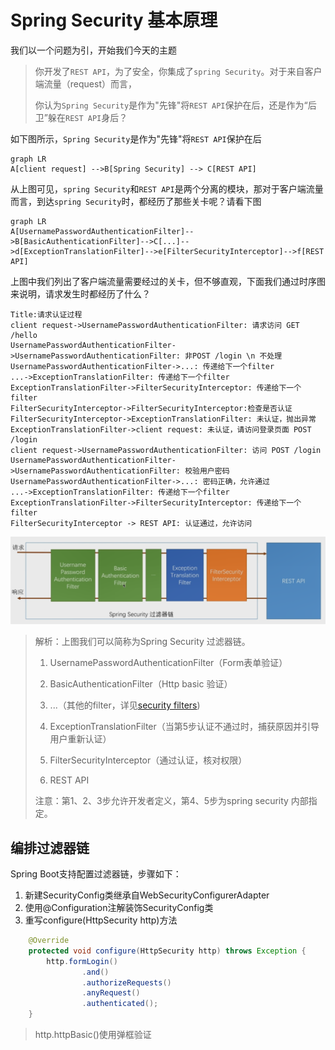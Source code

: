 # Spring Security 基本原理

我们以一个问题为引，开始我们今天的主题

> 你开发了`REST API`，为了安全，你集成了`spring Security`。对于来自客户端流量（request）而言，
>
> 你认为`Spring Security`是作为"先锋"将`REST API`保护在后，还是作为“后卫”躲在`REST API`身后？

如下图所示，`Spring Security`是作为"先锋"将`REST API`保护在后

```mermaid
graph LR
A[client request] -->B[Spring Security] --> C[REST API]
```

从上图可见，`spring Security`和`REST API`是两个分离的模块，那对于客户端流量而言，到达`spring Security`时，都经历了那些关卡呢？请看下图

```mermaid
graph LR
A[UsernamePasswordAuthenticationFilter]-->B[BasicAuthenticationFilter]-->C[...]-->d[ExceptionTranslationFilter]-->e[FilterSecurityInterceptor]-->f[REST API]
```

上图中我们列出了客户端流量需要经过的关卡，但不够直观，下面我们通过时序图来说明，请求发生时都经历了什么？


```sequence
Title:请求认证过程
client request->UsernamePasswordAuthenticationFilter: 请求访问 GET /hello
UsernamePasswordAuthenticationFilter->UsernamePasswordAuthenticationFilter: 非POST /login \n 不处理
UsernamePasswordAuthenticationFilter->...: 传递给下一个filter 
...->ExceptionTranslationFilter: 传递给下一个filter  
ExceptionTranslationFilter->FilterSecurityInterceptor: 传递给下一个filter 
FilterSecurityInterceptor->FilterSecurityInterceptor:检查是否认证  
FilterSecurityInterceptor->ExceptionTranslationFilter: 未认证，抛出异常
ExceptionTranslationFilter->client request: 未认证，请访问登录页面 POST /login
client request->UsernamePasswordAuthenticationFilter: 访问 POST /login
UsernamePasswordAuthenticationFilter->UsernamePasswordAuthenticationFilter: 校验用户密码
UsernamePasswordAuthenticationFilter->...: 密码正确，允许通过
...->ExceptionTranslationFilter: 传递给下一个filter  
ExceptionTranslationFilter->FilterSecurityInterceptor: 传递给下一个filter
FilterSecurityInterceptor -> REST API: 认证通过，允许访问
```

![](./media/spring_security_基本原理.png)

> 解析：上图我们可以简称为Spring Security 过滤器链。
>
> 1. UsernamePasswordAuthenticationFilter（Form表单验证）
>
> 2. BasicAuthenticationFilter（Http basic 验证）
>
> 3. ...（其他的filter，详见[security filters](https://docs.spring.io/spring-security/site/docs/5.3.1.RELEASE/reference/html5/#servlet-security-filters))
>
> 4. ExceptionTranslationFilter（当第5步认证不通过时，捕获原因并引导用户重新认证）
>
> 5. FilterSecurityInterceptor（通过认证，核对权限）
>
> 6. REST API
>
> 
>注意：第1、2、3步允许开发者定义，第4、5步为spring security 内部指定。

## 编排过滤器链

Spring Boot支持配置过滤器链，步骤如下：

1. 新建SecurityConfig类继承自WebSecurityConfigurerAdapter
2. 使用@Configuration注解装饰SecurityConfig类
3. 重写configure(HttpSecurity http)方法
```java
    @Override
    protected void configure(HttpSecurity http) throws Exception {
        http.formLogin()
                .and()
                .authorizeRequests()
                .anyRequest()
                .authenticated();
    }
```
> http.httpBasic()使用弹框验证

